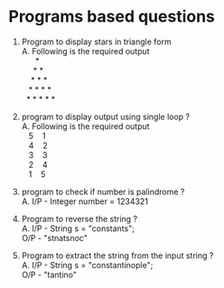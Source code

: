# Programs based questions

1. Program to display stars in triangle form <br>
A. Following is the required output <br>
&nbsp;&nbsp;&nbsp;&nbsp;&nbsp; * <br>
&nbsp;&nbsp;&nbsp;&nbsp;      *   * <br>
&nbsp;&nbsp;&nbsp;     *   *   * <br>
&nbsp;&nbsp;   *   *   *   * <br>
&nbsp; *   *   *   *   * <br>

2. program to display output using single loop ? <br>
A. Following is the required output  <br>
&nbsp;&nbsp; 5 &nbsp;&nbsp; 1 <br>
&nbsp;&nbsp; 4 &nbsp;&nbsp; 2 <br>
&nbsp;&nbsp; 3 &nbsp;&nbsp; 3 <br>
&nbsp;&nbsp; 2 &nbsp;&nbsp; 4 <br>
&nbsp;&nbsp; 1 &nbsp;&nbsp; 5 <br>

3. program to check if number is palindrome ? <br>
A. I/P - Integer number = 1234321

4. Program to reverse the string ? <br>
A. I/P - String s = "constants"; <br>
   O/P - "stnatsnoc"

5. Program to extract the string from the input string ? <br>
A. I/P - String s = "constantinople"; <br>
   O/P - "tantino"
